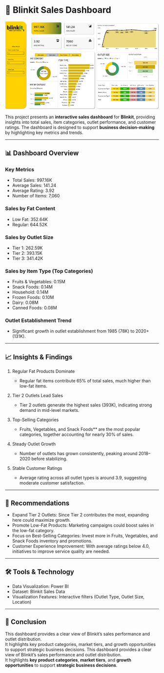 # 🛒 Blinkit Sales Dashboard

![Dashboard Preview](dashboard/Dashboard_preview.png)

This project presents an **interactive sales dashboard** for **Blinkit**, providing insights into total sales, item categories, outlet performance, and customer ratings. The dashboard is designed to support **business decision-making** by highlighting key metrics and trends.

---

## 📊 Dashboard Overview

### Key Metrics
- Total Sales: 997.16K  
- Average Sales: 141.24  
- Average Rating: 3.92  
- Number of Items: 7,060  

### Sales by Fat Content
- Low Fat: 352.64K  
- Regular: 644.52K  

### Sales by Outlet Size
- Tier 1: 262.59K  
- Tier 2: 393.15K  
- Tier 3: 341.42K  

### Sales by Item Type (Top Categories)
- Fruits & Vegetables: 0.15M
- Snack Foods: 0.14M  
- Household: 0.14M  
- Frozen Foods: 0.10M  
- Dairy: 0.08M  
- Canned Foods: 0.08M  

### Outlet Establishment Trend
- Significant growth in outlet establishment from 1985 (78K) to 2020+ (131K).  

---

## 📈 Insights & Findings

1. Regular Fat Products Dominate
   - Regular fat items contribute 65% of total sales, much higher than low-fat items.  

2. Tier 2 Outlets Lead Sales  
   - Tier 2 outlets generate the highest sales (393K), indicating strong demand in mid-level markets.  

3. Top-Selling Categories  
   - Fruits, Vegetables, and Snack Foods** are the most popular categories, together accounting for nearly 30% of sales.  

4. Steady Outlet Growth
   - Number of outlets has grown consistently, peaking around 2018–2020 before stabilizing.  

5. Stable Customer Ratings
   - Average rating across all outlet types is around 3.9, suggesting moderate customer satisfaction.  

---

## 📌 Recommendations

- Expand Tier 2 Outlets: Since Tier 2 contributes the most, expanding here could maximize growth.  
- Promote Low-Fat Products: Marketing campaigns could boost sales in the low-fat category.  
- Focus on Best-Selling Categories: Invest more in Fruits, Vegetables, and Snack Foods inventory and promotions.  
- Customer Experience Improvement: With average ratings below 4.0, initiatives to improve service quality are needed.  

---

## 🛠️ Tools & Technology

- Data Visualization: Power BI  
- Dataset: Blinkit Sales Data  
- Visualization Features: Interactive filters (Outlet Type, Outlet Size, Location)  

---

## 📍 Conclusion
This dashboard provides a clear view of Blinkit’s sales performance and outlet distribution.  
It highlights key product categories, market tiers, and growth opportunities to support strategic business decisions.
This dashboard provides a clear view of Blinkit’s sales performance and outlet distribution.  
It highlights **key product categories**, **market tiers**, and **growth opportunities** to support **strategic business decisions**.
